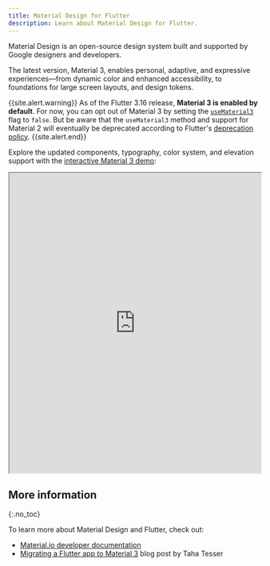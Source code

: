 ```yaml
---
title: Material Design for Flutter
description: Learn about Material Design for Flutter.
---
```


Material Design is an open-source design system built
and supported by Google designers and developers.

The latest version, Material 3, enables personal,
adaptive, and expressive experiences—from dynamic color
and enhanced accessibility, to foundations for
large screen layouts, and design tokens.

{{site.alert.warning}}
  As of the Flutter 3.16 release, **Material 3 is
  enabled by default**. For now, you can opt out
  of Material 3 by setting the [`useMaterial3`][] flag
  to `false`. But be aware that the `useMaterial3`
  method and support for Material 2
  will eventually be deprecated according to
  Flutter's [deprecation policy][].
{{site.alert.end}}

[Affected widgets]: {{site.api}}/flutter/material/ThemeData/useMaterial3.html#affected-widgets
[deprecation policy]: {{site.url}}/release/compatibility-policy#deprecation-policy
[GitHub umbrella issue]: {{site.github}}//flutter/flutter/issues/91605
[demo]: https://flutter.github.io/samples/web/material_3_demo/#/
[Material 3 Flutter GitHub project]: {{site.github}}/orgs/flutter/projects/19/views/22
[`useMaterial3`]: {{site.api}}/flutter/material/ThemeData/useMaterial3.html

Explore the updated components, typography, color system,
and elevation support with the
[interactive Material 3 demo][demo]:

<iframe src="https://flutter.github.io/samples/web/material_3_demo/#/"
        width="100%" height="600px" title="Material 3 Demo App"></iframe>

## More information
{:.no_toc}

To learn more about Material Design and Flutter,
check out:    

* [Material.io developer documentation][]
* [Migrating a Flutter app to Material 3][] blog post by Taha Tesser

[Material.io developer documentation]: https://m3.material.io/develop/flutter
[Migrating a Flutter app to Material 3]: https://blog.codemagic.io/migrating-a-flutter-app-to-material-3/
